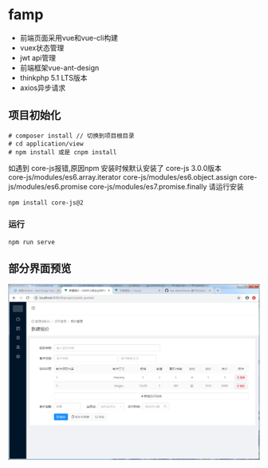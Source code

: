 # famp 
* 前端页面采用vue和vue-cli构建
* vuex状态管理
* jwt api管理
* 前端框架vue-ant-design
* thinkphp 5.1 LTS版本
* axios异步请求
## 项目初始化
```
# composer install // 切换到项目根目录
# cd application/view
# npm install 或是 cnpm install
```
如遇到 core-js报错,原因npm 安装时候默认安装了 core-js 3.0.0版本  
core-js/modules/es6.array.iterator
core-js/modules/es6.object.assign
core-js/modules/es6.promise
core-js/modules/es7.promise.finally
请运行安装 
```
npm install core-js@2
```
### 运行
```
npm run serve
```
## 部分界面预览  
![avatar](/preview/show.png)
